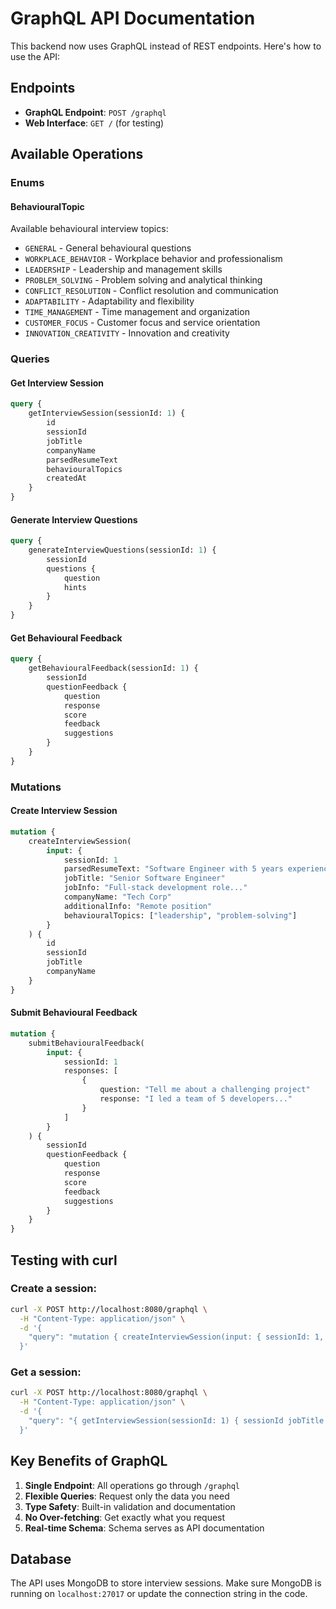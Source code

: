 # GraphQL API Documentation

This backend now uses GraphQL instead of REST endpoints. Here's how to use the API:

## Endpoints

-   **GraphQL Endpoint**: `POST /graphql`
-   **Web Interface**: `GET /` (for testing)

## Available Operations

### Enums

#### BehaviouralTopic

Available behavioural interview topics:

-   `GENERAL` - General behavioural questions
-   `WORKPLACE_BEHAVIOR` - Workplace behavior and professionalism
-   `LEADERSHIP` - Leadership and management skills
-   `PROBLEM_SOLVING` - Problem solving and analytical thinking
-   `CONFLICT_RESOLUTION` - Conflict resolution and communication
-   `ADAPTABILITY` - Adaptability and flexibility
-   `TIME_MANAGEMENT` - Time management and organization
-   `CUSTOMER_FOCUS` - Customer focus and service orientation
-   `INNOVATION_CREATIVITY` - Innovation and creativity

### Queries

#### Get Interview Session

```graphql
query {
    getInterviewSession(sessionId: 1) {
        id
        sessionId
        jobTitle
        companyName
        parsedResumeText
        behaviouralTopics
        createdAt
    }
}
```

#### Generate Interview Questions

```graphql
query {
    generateInterviewQuestions(sessionId: 1) {
        sessionId
        questions {
            question
            hints
        }
    }
}
```

#### Get Behavioural Feedback

```graphql
query {
    getBehaviouralFeedback(sessionId: 1) {
        sessionId
        questionFeedback {
            question
            response
            score
            feedback
            suggestions
        }
    }
}
```

### Mutations

#### Create Interview Session

```graphql
mutation {
    createInterviewSession(
        input: {
            sessionId: 1
            parsedResumeText: "Software Engineer with 5 years experience..."
            jobTitle: "Senior Software Engineer"
            jobInfo: "Full-stack development role..."
            companyName: "Tech Corp"
            additionalInfo: "Remote position"
            behaviouralTopics: ["leadership", "problem-solving"]
        }
    ) {
        id
        sessionId
        jobTitle
        companyName
    }
}
```

#### Submit Behavioural Feedback

```graphql
mutation {
    submitBehaviouralFeedback(
        input: {
            sessionId: 1
            responses: [
                {
                    question: "Tell me about a challenging project"
                    response: "I led a team of 5 developers..."
                }
            ]
        }
    ) {
        sessionId
        questionFeedback {
            question
            response
            score
            feedback
            suggestions
        }
    }
}
```

## Testing with curl

### Create a session:

```bash
curl -X POST http://localhost:8080/graphql \
  -H "Content-Type: application/json" \
  -d '{
    "query": "mutation { createInterviewSession(input: { sessionId: 1, parsedResumeText: \"Sample resume\", jobTitle: \"Software Engineer\", jobInfo: \"Full stack development\" }) { sessionId jobTitle } }"
  }'
```

### Get a session:

```bash
curl -X POST http://localhost:8080/graphql \
  -H "Content-Type: application/json" \
  -d '{
    "query": "{ getInterviewSession(sessionId: 1) { sessionId jobTitle companyName } }"
  }'
```

## Key Benefits of GraphQL

1. **Single Endpoint**: All operations go through `/graphql`
2. **Flexible Queries**: Request only the data you need
3. **Type Safety**: Built-in validation and documentation
4. **No Over-fetching**: Get exactly what you request
5. **Real-time Schema**: Schema serves as API documentation

## Database

The API uses MongoDB to store interview sessions. Make sure MongoDB is running on `localhost:27017` or update the connection string in the code.
